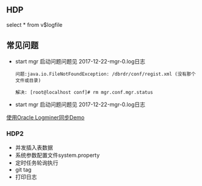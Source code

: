 ## HDP

  select * from v$logfile

## 常见问题

  * start mgr 启动问题问题见 2017-12-22-mgr-0.log日志  
      
        问题:java.io.FileNotFoundException: /dbrdr/conf/regist.xml (没有那个文件或目录) 
    
        解决: [root@localhost conf]# rm mgr.conf.mgr.status            
      	
        
  * start mgr 启动问题问题见 2017-12-22-mgr-0.log日志
        

  [使用Oracle Logminer同步Demo](http://www.cnblogs.com/shishanyuan/p/3142713.html)

###  HDP2

  * 并发插入表数据
  * 系统参数配置文件system.property
  * 定时任务轮询执行
  * git tag
  * 打印日志

